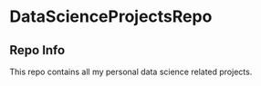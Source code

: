 # DataScienceProjectsRepo
## Repo Info
This repo contains all my personal data science related projects. 
